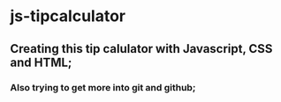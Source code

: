 # js-tipcalculator

## Creating this tip calulator with Javascript, CSS and HTML;

### Also trying to get more into git and github;
